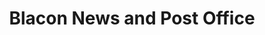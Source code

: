 ---
title: "Blacon News and Post Office"
url: /chester/blacon-news-and-post-office/
shop: convenience
---
